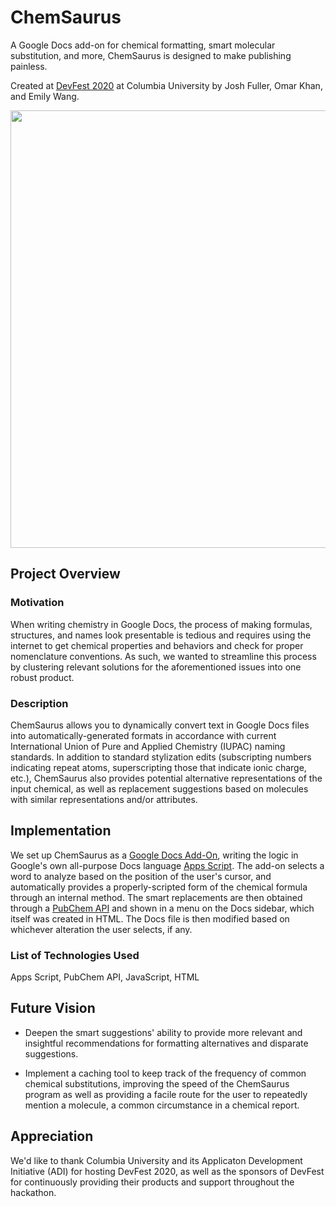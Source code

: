 # ChemSaurus

A Google Docs add-on for chemical formatting, smart molecular substitution, and more, ChemSaurus is designed to make publishing painless. 

Created at [DevFest 2020](https://devfe.st/) at Columbia University by Josh Fuller, Omar Khan, and Emily Wang.

<img src="./img/test2.jpg" height=700/> 

## Project Overview
### Motivation
When writing chemistry in Google Docs, the process of making formulas, structures, and names look presentable is tedious and requires using the internet to get chemical properties and behaviors and check for proper nomenclature conventions. As such, we wanted to streamline this process by clustering relevant solutions for the aforementioned issues into one robust product.

### Description
ChemSaurus allows you to dynamically convert text in Google Docs files into automatically-generated formats in accordance with current International Union of Pure and Applied Chemistry (IUPAC) naming standards. In addition to standard stylization edits (subscripting numbers indicating repeat atoms, superscripting those that indicate ionic charge, etc.), ChemSaurus also provides potential alternative representations of the input chemical, as well as replacement suggestions based on molecules with similar representations and/or attributes.

## Implementation
We set up ChemSaurus as a [Google Docs Add-On](https://developers.google.com/gsuite/add-ons/overview), writing the logic in Google's own all-purpose Docs language [Apps Script](https://developers.google.com/apps-script). The add-on selects a word to analyze based on the position of the user's cursor, and automatically provides a properly-scripted form of the chemical formula through an internal method. The smart replacements are then obtained through a [PubChem API]() and shown in a menu on the Docs sidebar, which itself was created in HTML. The Docs file is then modified based on whichever alteration the user selects, if any. 

### List of Technologies Used
Apps Script, PubChem API, JavaScript, HTML

## Future Vision
* Deepen the smart suggestions' ability to provide more relevant and insightful recommendations for formatting alternatives and disparate suggestions.

* Implement a caching tool to keep track of the frequency of common chemical substitutions, improving the speed of the ChemSaurus program as well as providing a facile route for the user to repeatedly mention a molecule, a common circumstance in a chemical report.

## Appreciation
We'd like to thank Columbia University and its Applicaton Development Initiative (ADI) for hosting DevFest 2020, as well as the sponsors of DevFest for continuously providing their products and support throughout the hackathon. 
